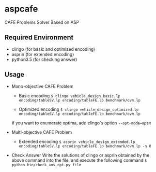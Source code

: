# aspcafe
CAFE Problems Solver Based on ASP

## Required Environment
- clingo (for basic and optimized encoding)
- asprin (for extended encoding)
- python3.5 (for checking answer)

## Usage
- Mono-objective CAFE Problem
  - Basic encoding
	``
    $ clingo vehicle_design_basic.lp encoding/tableSV.lp encoding/tableFE.lp benchmark/ovm.lp
    ``
  
  - Optimized encoding
    ``
    $ clingo vehicle_design_optimized.lp encoding/tableSV.lp encoding/tableFE.lp benchmark/ovm.lp
    ``
	
  if you want to enumerate optima, add clingo's option `--opt-mode=optN`
  
- Multi-objective CAFE Problem
  - Extended encoding
    ``
    $ asprin vehicle_design_extended.lp encoding/tableSV.lp encoding/tableFE.lp benchmark/ovm.lp -n 0
    ``
	
- Check Answer
  Write the solutions of clingo or asprin obtained by the above command into the file, 
  and execute the following command
  ``
  $ python bin/check_ans_opt.py file
  ``


